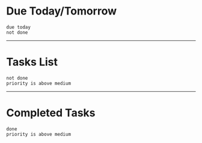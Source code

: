 
# Due Today/Tomorrow

```tasks
due today
not done
```


---

# Tasks List
```tasks
not done
priority is above medium
```

---
# Completed Tasks
```tasks
done
priority is above medium
```
